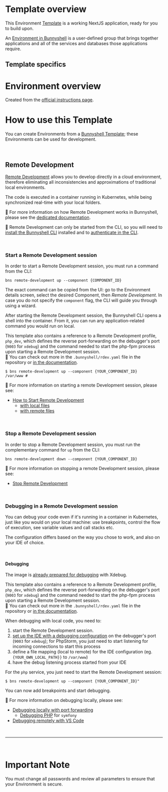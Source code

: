 # Template overview

This Environment [Template](https://documentation.bunnyshell.com/docs/templates-what-are-templates) is a working NextJS application, ready for you to build upon.



An [Environment in Bunnyshell](https://documentation.bunnyshell.com/docs/environments) is a user-defined group that brings together applications and all of the services and databases those applications require.

## Template specifics


# Environment overview

Created from the [official instructions page](https://github.com/vercel/next.js/tree/canary/examples/with-docker). 

# How to use this Template

You can create Environments from a [Bunnyshell Template](https://documentation.bunnyshell.com/docs/templates-what-are-templates); these Environments can be used for development.

&nbsp;

## Remote Development

[Remote Development](https://documentation.bunnyshell.com/docs/remote-development) allows you to develop directly in a cloud environment, therefore eliminating all inconsistencies and approximations of traditional local environments.

The code is executed in a container running in Kubernetes, while being synchronized real-time with your local folders.

📖 For more information on how Remote Development works in Bunnyshell, please see the [dedicated documentation](https://documentation.bunnyshell.com/docs/remote-development).

🧱 Remote Development can only be started from the CLI, so you will need to [install the Bunnyshell CLI](https://documentation.bunnyshell.com/docs/bunnyshell-cli-install) installed and to [authenticate in the CLI](https://documentation.bunnyshell.com/docs/bunnyshell-cli-authentication).


&nbsp;

### Start a Remote Development session

In order to start a Remote Development session, you must run a command from the CLI:
```
bns remote-development up --component {COMPONENT_ID}
```

The exact command can be copied from the UI: go to the Environment details screen, select the desired Component, then *Remote Development*. In case you do not specify the `component` flag, the CLI will guide you through using a wizard.

After starting the Remote Development session, the Bunnyshell CLI opens a shell into the container. From it, you can run any application-related command you would run on local.

This template also contains a reference to a Remote Development profile, `php_dev`, which defines the reverse port-forwarding on the debugger's port (`9003` for `xdebug`) and the command needed to start the php-fpm process upon starting a Remote Development session.  
📖 You can check out more in the `.bunnyshell/rdev.yaml` file in the repository or [in the documentation](https://documentation.bunnyshell.com/docs/remote-development-sharing-configuration).

```
$ bns remote-development up --component {YOUR_COMPONENT_ID}
/var/www # 
```

📖 For more information on starting a remote Development session, please see:
- [How to Start Remote Development](https://documentation.bunnyshell.com/docs/remote-development-start)
  - [with local files](https://documentation.bunnyshell.com/docs/remote-development-local-files)
  - [with remote files](https://documentation.bunnyshell.com/docs/remote-development-remote-files)

&nbsp;

### Stop a Remote Development session

In order to stop a Remote Development session, you must run the complementary command for `up` from the CLI:
```
bns remote-development down --component {YOUR_COMPONENT_ID}
```

📖 For more information on stopping a remote Development session, please see:
- [Stop Remote Development](https://documentation.bunnyshell.com/docs/remote-development-stop)

&nbsp;

### Debugging in a Remote Development session

You can debug your code even if it's running in a container in Kubernetes, just like you would on your local machine: use breakpoints, control the flow of execution, see variable values and call stacks etc.

The configuration differs based on the way you chose to work, and also on your IDE of choice.

&nbsp;

#### Debugging

The image is [already prepared for debugging](https://documentation.bunnyshell.com/docs/remote-development-debugging-php#prepare-the-container-image) with Xdebug.

This template also contains a reference to a Remote Development profile, `php_dev`, which defines the reverse port-forwarding on the debugger's port (`9003` for `xdebug`) and the command needed to start the php-fpm process upon starting a Remote Development session.  
📖 You can check out more in the `.bunnyshell/rdev.yaml` file in the repository or [in the documentation](https://documentation.bunnyshell.com/docs/remote-development-sharing-configuration).

When debugging with local code, you need to:
1. start the Remote Development session.
2. [set up the IDE with a debugging configuration](https://documentation.bunnyshell.com/docs/remote-development-debugging-php#setting-up-the-ide) on the debugger's port (`9003` for `xdebug`); for PhpStorm, you just need to start listening for incoming connections to start this process
3. define a file mapping (local to remote) for the IDE configuration (eg. `{YOUR_OWN_LOCAL_PATH}}` to `/var/www`)
4. have the debug listening process started from your IDE

For the `php` service, you just need to start the Remote Development session:
```
$ bns remote-development up --component {YOUR_COMPONENT_ID}"
```

You can now add breakpoints and start debugging.

📖 For more information on debugging locally, please see:
- [Debugging locally with port forwarding](https://documentation.bunnyshell.com/docs/remote-development-debugging)
  - [Debugging PHP](https://documentation.bunnyshell.com/docs/remote-development-debugging-php) for `symfony`
- [Debugging remotely with VS Code](https://documentation.bunnyshell.com/docs/remote-development-configure-vs-code)

&nbsp;

---

&nbsp;

# Important Note

You must change all passwords and review all parameters to ensure that your Environment is secure.
